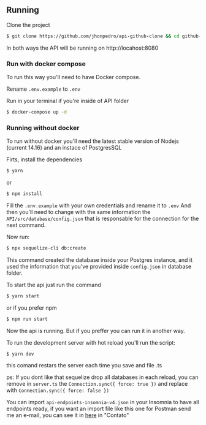 ## Running

Clone the project

```bash
$ git clone https://github.com/jhonpedro/api-github-clone && cd github-clone/server
```

In both ways the API will be running on http://locahost:8080

### Run with docker compose

To run this way you'll need to have Docker compose.

Rename `.env.example` to `.env`

Run in your terminal if you're inside of API folder

```bash
$ docker-compose up -d
```

### Running without docker

To run without docker you'll need the latest stable version of Nodejs (current 14.16) and an instace of PostgresSQL

Firts, install the dependencies

```bash
$ yarn
```

or

```bash
$ npm install
```

Fill the `.env.example` with your own credentials and rename it to `.env`
And then you'll need to change with the same information the `API/src/database/config.json` that is responsable for the connection for the next command.

Now run:

```bash
$ npx sequelize-cli db:create
```

This command created the database inside your Postgres instance, and it used the information that you've provided inside `config.json` in database folder.

To start the api just run the command

```bash
$ yarn start
```

or if you prefer npm

```bash
$ npm run start
```

Now the api is running. But if you preffer you can run it in another way.

To run the development server with hot reload you'll run the script:

```bash
$ yarn dev
```

this comand restars the server each time you save and file .ts

ps: If you dont like that sequelize drop all databases in each reload, you can remove in `server.ts` the `Connection.sync({ force: true })` and replace with `Connection.sync({ force: false })`

You can import `api-endpoints-insomnia-v4.json` in your Insomnia to have all endpoints ready, if you want an import file like this one for Postman send me an e-mail, you can see it in [here](https://www.jhonpedro.tech/) in "Contato"
